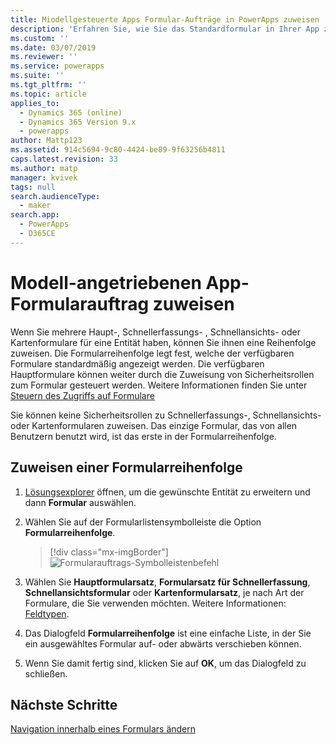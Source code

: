 ```yaml
---
title: Miodellgesteuerte Apps Formular-Aufträge in PowerApps zuweisen | MicrosoftDocs
description: 'Erfahren Sie, wie Sie das Standardformular in Ihrer App zuweisen'
ms.custom: ''
ms.date: 03/07/2019
ms.reviewer: ''
ms.service: powerapps
ms.suite: ''
ms.tgt_pltfrm: ''
ms.topic: article
applies_to:
  - Dynamics 365 (online)
  - Dynamics 365 Version 9.x
  - powerapps
author: Mattp123
ms.assetid: 914c5694-9c80-4424-be89-9f63256b4811
caps.latest.revision: 33
ms.author: matp
manager: kvivek
tags: null
search.audienceType:
  - maker
search.app:
  - PowerApps
  - D365CE
---
```

# <a name="assign-model-driven-app-form-order"></a>Modell-angetriebenen App-Formularauftrag zuweisen

 Wenn Sie mehrere Haupt-, Schnellerfassungs- , Schnellansichts- oder Kartenformulare für eine Entität haben, können Sie ihnen eine Reihenfolge zuweisen. Die Formularreihenfolge legt fest, welche der verfügbaren Formulare standardmäßig angezeigt werden. Die verfügbaren Hauptformulare können weiter durch die Zuweisung von Sicherheitsrollen zum Formular gesteuert werden. Weitere Informationen finden Sie unter [Steuern des Zugriffs auf Formulare](control-access-forms.md)  
  
 Sie können keine Sicherheitsrollen zu Schnellerfassungs-, Schnellansichts- oder Kartenformularen zuweisen. Das einzige Formular, das von allen Benutzern benutzt wird, ist das erste in der Formularreihenfolge.  
  
## <a name="to-assign-a-form-order"></a>Zuweisen einer Formularreihenfolge  
  
1.  [Lösungsexplorer](advanced-navigation.md#solution-explorer) öffnen, um die gewünschte Entität zu erweitern und dann **Formular** auswählen.  
  
2.  Wählen Sie auf der Formularlistensymbolleiste die Option **Formularreihenfolge**.  

     > [!div class="mx-imgBorder"] 
     > ![Formularauftrags-Symbolleistenbefehl](media/form-order.png)
  
3.  Wählen Sie **Hauptformularsatz**, **Formularsatz für Schnellerfassung**, **Schnellansichtsformular** oder **Kartenformularsatz**, je nach Art der Formulare, die Sie verwenden möchten. Weitere Informationen: [Feldtypen](types-forms.md). 
  
4.  Das Dialogfeld **Formularreihenfolge** ist eine einfache Liste, in der Sie ein ausgewähltes Formular auf- oder abwärts verschieben können.  
  
5.  Wenn Sie damit fertig sind, klicken Sie auf **OK**, um das Dialogfeld zu schließen.  

## <a name="next-steps"></a>Nächste Schritte

[Navigation innerhalb eines Formulars ändern](use-the-form-editor-legacy.md)
